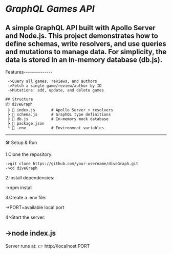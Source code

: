 # *GraphQL Games API*

A simple GraphQL API built with Apollo Server and Node.js.
This project demonstrates how to define schemas, write resolvers, and use queries and mutations to manage data.
For simplicity, the data is stored in an in-memory database (db.js).
-------------------------------------------------------------------------------------------------------------------------------------------
 Features--------------
```
 ->Query all games, reviews, and authors
 ->Fetch a single game/review/author by ID
 ->Mutations: add, update, and delete games

## Structure
📦 diveGraph
 ┣ 📜 index.js       # Apollo Server + resolvers
 ┣ 📜 schema.js      # GraphQL type definitions
 ┣ 📜 db.js          # In-memory mock database
 ┣ 📜 package.json
 ┗ 📜 .env           # Environment variables
```
------------------------------------------------------------------------------------------------------------------------------------------
🛠️ Setup & Run

1.Clone the repository:
```
->git clone https://github.com/your-username/diveGraph.git
->cd diveGraph
```

2.Install dependencies:

->npm install


3.Create a .env file:

->PORT=available local port


4>Start the server:

->node index.js
------------------------------------------------------------------------------------------------------------------------------------------------

Server runs at:
👉 http://localhost:PORT
